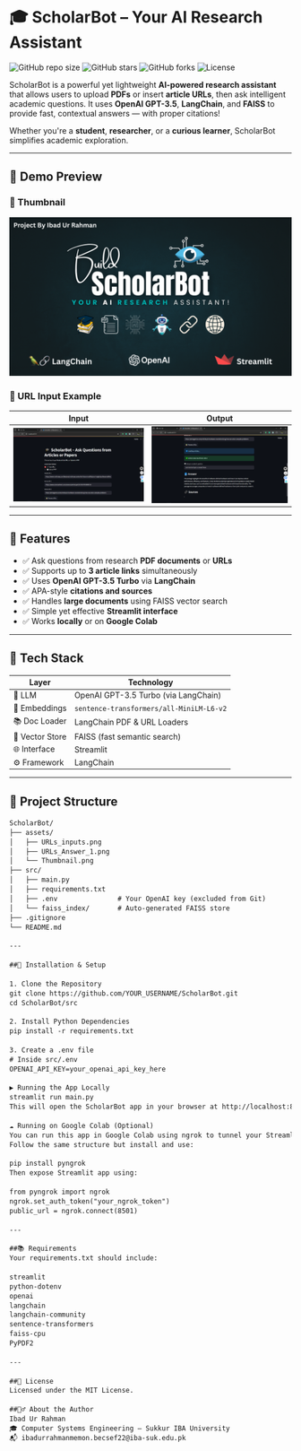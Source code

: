 # 🎓 ScholarBot – Your AI Research Assistant

![GitHub repo size](https://img.shields.io/github/repo-size/YOUR_USERNAME/ScholarBot)
![GitHub stars](https://img.shields.io/github/stars/YOUR_USERNAME/ScholarBot?style=social)
![GitHub forks](https://img.shields.io/github/forks/YOUR_USERNAME/ScholarBot?style=social)
![License](https://img.shields.io/github/license/YOUR_USERNAME/ScholarBot)

ScholarBot is a powerful yet lightweight **AI-powered research assistant** that allows users to upload **PDFs** or insert **article URLs**, then ask intelligent academic questions. It uses **OpenAI GPT-3.5**, **LangChain**, and **FAISS** to provide fast, contextual answers — with proper citations!

Whether you're a **student**, **researcher**, or a **curious learner**, ScholarBot simplifies academic exploration.

---

## 📸 Demo Preview

### 🔖 Thumbnail  
![Thumbnail](assets/Thumbnail.png)

### 🔗 URL Input Example  
| Input | Output |
|-------|--------|
| ![URLs Input](assets/URLs_inputs.png) | ![Answer](assets/URLs_Answer_1.png) |

---

## 🚀 Features

- ✅ Ask questions from research **PDF documents** or **URLs**
- ✅ Supports up to **3 article links** simultaneously
- ✅ Uses **OpenAI GPT-3.5 Turbo** via **LangChain**
- ✅ APA-style **citations and sources**
- ✅ Handles **large documents** using FAISS vector search
- ✅ Simple yet effective **Streamlit interface**
- ✅ Works **locally** or on **Google Colab**

---

## 🧱 Tech Stack

| Layer           | Technology                               |
|----------------|-------------------------------------------|
| 💬 LLM           | OpenAI GPT-3.5 Turbo (via LangChain)     |
| 🧠 Embeddings     | `sentence-transformers/all-MiniLM-L6-v2` |
| 📚 Doc Loader     | LangChain PDF & URL Loaders             |
| 🧮 Vector Store   | FAISS (fast semantic search)            |
| 🌐 Interface      | Streamlit                               |
| ⚙️ Framework      | LangChain                               |

---

## 🧩 Project Structure

```txt
ScholarBot/
├── assets/
│   ├── URLs_inputs.png
│   ├── URLs_Answer_1.png
│   └── Thumbnail.png
├── src/
│   ├── main.py
│   ├── requirements.txt
│   ├── .env               # Your OpenAI key (excluded from Git)
│   └── faiss_index/       # Auto-generated FAISS store
├── .gitignore
└── README.md

---

##🔧 Installation & Setup

1. Clone the Repository
git clone https://github.com/YOUR_USERNAME/ScholarBot.git
cd ScholarBot/src

2. Install Python Dependencies
pip install -r requirements.txt

3. Create a .env file
# Inside src/.env
OPENAI_API_KEY=your_openai_api_key_here

▶️ Running the App Locally
streamlit run main.py
This will open the ScholarBot app in your browser at http://localhost:8501

☁️ Running on Google Colab (Optional)
You can run this app in Google Colab using ngrok to tunnel your Streamlit server.
Follow the same structure but install and use:

pip install pyngrok
Then expose Streamlit app using:

from pyngrok import ngrok
ngrok.set_auth_token("your_ngrok_token")
public_url = ngrok.connect(8501)

---

##📚 Requirements
Your requirements.txt should include:

streamlit
python-dotenv
openai
langchain
langchain-community
sentence-transformers
faiss-cpu
PyPDF2

---

##📜 License
Licensed under the MIT License.

##🙋‍♂️ About the Author
Ibad Ur Rahman
🎓 Computer Systems Engineering – Sukkur IBA University
📬 ibadurrahmanmemon.becsef22@iba-suk.edu.pk
